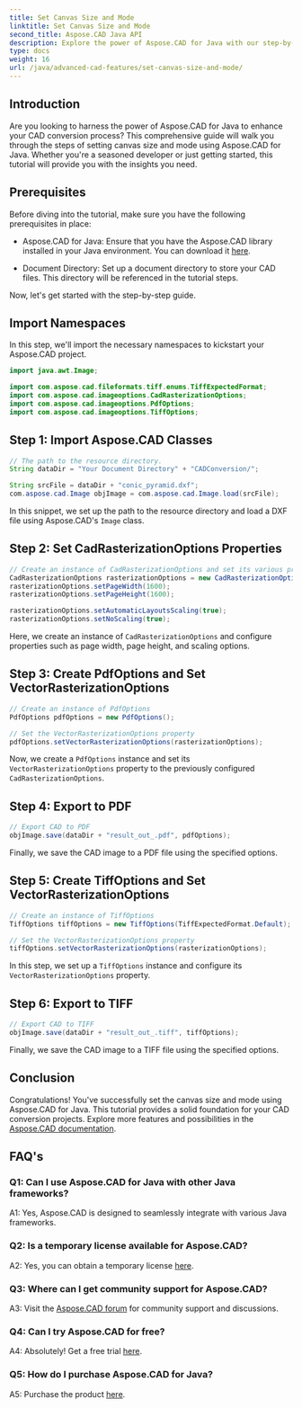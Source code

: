 ```yaml
---
title: Set Canvas Size and Mode
linktitle: Set Canvas Size and Mode
second_title: Aspose.CAD Java API
description: Explore the power of Aspose.CAD for Java with our step-by-step guide on setting canvas size and mode. Effortlessly convert CAD files to PDF and TIFF formats.
type: docs
weight: 16
url: /java/advanced-cad-features/set-canvas-size-and-mode/
---
```

## Introduction

Are you looking to harness the power of Aspose.CAD for Java to enhance your CAD conversion process? This comprehensive guide will walk you through the steps of setting canvas size and mode using Aspose.CAD for Java. Whether you're a seasoned developer or just getting started, this tutorial will provide you with the insights you need.

## Prerequisites

Before diving into the tutorial, make sure you have the following prerequisites in place:

- Aspose.CAD for Java: Ensure that you have the Aspose.CAD library installed in your Java environment. You can download it [here](https://releases.aspose.com/cad/java/).

- Document Directory: Set up a document directory to store your CAD files. This directory will be referenced in the tutorial steps.

Now, let's get started with the step-by-step guide.

## Import Namespaces

In this step, we'll import the necessary namespaces to kickstart your Aspose.CAD project.
```java
import java.awt.Image;

import com.aspose.cad.fileformats.tiff.enums.TiffExpectedFormat;
import com.aspose.cad.imageoptions.CadRasterizationOptions;
import com.aspose.cad.imageoptions.PdfOptions;
import com.aspose.cad.imageoptions.TiffOptions;
```

## Step 1: Import Aspose.CAD Classes

```java
// The path to the resource directory.
String dataDir = "Your Document Directory" + "CADConversion/";

String srcFile = dataDir + "conic_pyramid.dxf";
com.aspose.cad.Image objImage = com.aspose.cad.Image.load(srcFile);
```

In this snippet, we set up the path to the resource directory and load a DXF file using Aspose.CAD's `Image` class.

## Step 2: Set CadRasterizationOptions Properties

```java
// Create an instance of CadRasterizationOptions and set its various properties
CadRasterizationOptions rasterizationOptions = new CadRasterizationOptions();
rasterizationOptions.setPageWidth(1600);
rasterizationOptions.setPageHeight(1600);

rasterizationOptions.setAutomaticLayoutsScaling(true);
rasterizationOptions.setNoScaling(true);
```

Here, we create an instance of `CadRasterizationOptions` and configure properties such as page width, page height, and scaling options.

## Step 3: Create PdfOptions and Set VectorRasterizationOptions

```java
// Create an instance of PdfOptions
PdfOptions pdfOptions = new PdfOptions();

// Set the VectorRasterizationOptions property
pdfOptions.setVectorRasterizationOptions(rasterizationOptions);
```

Now, we create a `PdfOptions` instance and set its `VectorRasterizationOptions` property to the previously configured `CadRasterizationOptions`.

## Step 4: Export to PDF

```java
// Export CAD to PDF
objImage.save(dataDir + "result_out_.pdf", pdfOptions);
```

Finally, we save the CAD image to a PDF file using the specified options.

## Step 5: Create TiffOptions and Set VectorRasterizationOptions

```java
// Create an instance of TiffOptions
TiffOptions tiffOptions = new TiffOptions(TiffExpectedFormat.Default);

// Set the VectorRasterizationOptions property
tiffOptions.setVectorRasterizationOptions(rasterizationOptions);
```

In this step, we set up a `TiffOptions` instance and configure its `VectorRasterizationOptions` property.

## Step 6: Export to TIFF

```java
// Export CAD to TIFF
objImage.save(dataDir + "result_out_.tiff", tiffOptions);
```

Finally, we save the CAD image to a TIFF file using the specified options.

## Conclusion

Congratulations! You've successfully set the canvas size and mode using Aspose.CAD for Java. This tutorial provides a solid foundation for your CAD conversion projects. Explore more features and possibilities in the [Aspose.CAD documentation](https://reference.aspose.com/cad/java/).

## FAQ's

### Q1: Can I use Aspose.CAD for Java with other Java frameworks?

A1: Yes, Aspose.CAD is designed to seamlessly integrate with various Java frameworks.

### Q2: Is a temporary license available for Aspose.CAD?

A2: Yes, you can obtain a temporary license [here](https://purchase.aspose.com/temporary-license/).

### Q3: Where can I get community support for Aspose.CAD?

A3: Visit the [Aspose.CAD forum](https://forum.aspose.com/c/cad/19) for community support and discussions.

### Q4: Can I try Aspose.CAD for free?

A4: Absolutely! Get a free trial [here](https://releases.aspose.com/).

### Q5: How do I purchase Aspose.CAD for Java?

A5: Purchase the product [here](https://purchase.aspose.com/buy).
